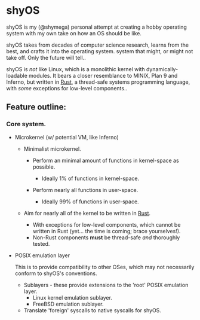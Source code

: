 # shyOS

shyOS is my (@shymega) personal attempt at creating a hobby operating
system with my own take on how an OS should be like.

shyOS takes from decades of computer science research, learns from the
best, and crafts it into the operating system.  system that might, or
might not take off. Only the future will tell..

shyOS is _not_ like Linux, which is a monolithic kernel with
dynamically-loadable modules. It bears a closer resemblance to MINIX,
Plan 9 and Inferno, but written in [Rust][rust], a thread-safe systems
programming language, with *some* exceptions for low-level
components..

## Feature outline:

### Core system.

- Microkernel (w/ potential VM, like Inferno)
  - Minimalist microkernel.
    - Perform an minimal amount of functions in kernel-space as possible.
      - Ideally 1% of functions in kernel-space.

    - Perform nearly all functions in user-space.
      - Ideally 99% of functions in user-space.

   - Aim for nearly all of the kernel to be written in [Rust][rust].
      - With exceptions for low-level components, which cannot be
        written in Rust (yet... the time is coming; brace yourselves!).
      - Non-Rust components **must** be thread-safe *and* thoroughly
        tested.

- POSIX emulation layer

  This is to provide compatibility to other OSes, which may not
  necessarily conform to shyOS's conventions.

  * Sublayers - these provide extensions to the 'root' POSIX
    emulation layer.
    * Linux kernel emulation sublayer.
    * FreeBSD emulation sublayer.
  * Translate 'foreign' syscalls to native syscalls for shyOS.

[rust]: https://www.rust-lang.org
